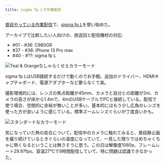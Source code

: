 ```yaml
---
title: sigma fp Lで作業配信
---
```

[普段やっている作業配信](https://www.youtube.com/c/r7kamura)で、[sigma fp L](https://www.amazon.co.jp/dp/B0916G94WV)を使い始めた。

アーカイブで比較したい人向けの、放送回と配信機材の対応:

*   #01 - #36: C980GR
*   #37 - #38: iPhone 13 Pro max
*   #40 - #??: sigma fp L

![](https://lh3.googleusercontent.com/docs/ADP-6oEzvsMRb1knC1UksPCVsuqromCkAPGzleRTdOw_LFlhxgSVMP3d9LE9RS1t5pXbkFHIoxsp_Fz3exVICSFt2NVE0K85QiNtGR11PP54zDmknsm54UH3rl8bflmIZ5xbBE6096gv6lqMNtO0LiswbtMam2Gl__Mcq7blZY1_12bUmg9ATDqTE2uK1rCIGRZ4_66ExZzgPN9RTRscB-QSHPu-cW4eigGMiA4KMvDVuhs2CvQ7N4RfHCYse-MZNceHBPyXD9-ANd6cCZbsjrjW38fSM93hJN_xPKWwtJNa3YbI3Ndx7CJB_b8oR_Qye9GlkLlzCoVLCxj4aNCjVgxno4CEdBmsoUuX02xcrIgSqspdXlp5rm4IH2rOYdB15oBx7hluZvW_K03Z6_Tda7biM1AgBmiFcdeY3ygkalcTbvIYyhA_EQ-YELuNAQ_W_CIoNZ8Yk45HVMlkP80D1BFVG3IYW-1L7RdfF0VSBU5S6znBHGVgq3CyyCjUGMetikQ8Qxgxs9JfKwXQFnJ01U4Qf2mjHPTkFFyVCd_hKl4fNm2dChPfd56aHsf0JGumJM5om5AT4IA5e7476jaVjSWGyBVK4o4IncHVnG2FO44uLULuVZElqKSNgAzxdNShQIZDhahbR2zfsvWyO88CSywZl6cg5j7YZs1-nDvuDOoS8D25rlDXicQPHWO88B_32C7hGQnhipYp10Ps2XvyD-jfcM0OGnwSVBDsbeH9mG-pSxm8IHMExoh5Pfd7qwm80gISwFpoAzsUaOxt3DhfCBKkZh4EZwOJnufNXojKOsFetji6_ZsQ_nxLRaABaMEBz-kYt_uZvqv4RZPNG8Yq4pgUT8_VvOHPb1OJJT9dIU1hZaqniasrkVH6pBCMNh1Ws2bjhYrsTE3a6hWR2s_4_QNmgoIhzD9mWctK3AP7Ghbp27kbLUgeekM2VN8f9sGcHvNw39Civ9Ohcvb1k9mrLWz35W20vpPtFZk5nV7wlF-wVe9dhMH63BqHCWfcJuGsIjfta7RLC3OwPumZNAcBY8VligUCjnIt9SHNiRYP8kHSWbsRZOVp83XkJk1ZfeDvvc-nXP05dlsvHQrtjgtgKYuVAt-6QVbZrOGsoe8wbIzAaD9pphCbazfy8XxJYhbjy9M6MFSzahMlVuf01UbgfwlrM6dxyb6LZH7hhoOxHt04t48Zc2REwYanYxXOzkp8ch994v8Txv1liamDR5YdpGDFCUwRTkw9aDWODv9XZOgFCecOtcMi "Teal & Orangeなしゃらくせえカラーモード")

sigma fp LはUSB接続するだけで動くのでお手軽。追加のドライバー、HDMIキャプチャボード、電源アダプターなど要らなくて楽。

撮影環境的には、レンズの焦点距離が45mm、カメラと自分との距離が2m、カメラの高さが床から1.4mで、4mのUSBケーブルでPCと接続している。配信で使う場合、空間的に余裕が無いことが多い。基本的にはもう少し広角のレンズを使った方が良いように感じている。標準ズームレンズぐらいが丁度良いかも。

![](https://lh3.googleusercontent.com/docs/ADP-6oFcf9DRBa2LnQzeCLTwlfjt4c7JriRvtlRhOaXsMSD2iK7KtRAgUoOXyoKDHo0wrFh38CXe7fF6K8AsU6ayDLn5BUXV8wtfS93QtNqNPsA3W1dgkqh1jj8Cl5-1Rn09cr7lCi-U2dQEF4IHw8Pb0PIKwBCPP2LAC30AqBjomE56IBoLsUy1HTC1zi3vMO5fOvRS4GJNkTjySo6xSCKVEfl7O-p2yZqsuWOy5amDVoSAca6tZKO78VGHwIRL69f1AYulWM2Q8FEvAT9kokTaTgRkA-sx1fIsWGGyNf6YW-Vr07bvvjPNPXwA2PCwdALp1qeC7KSfsk13Kl99g__7LMNVwq-bohFrzcLNFh3dJSvbkinrLV7RbOsf8X8RiBqpw828OH9QihoiAJe7hBovylJcItiD1yLS_hPZuz9DfY6zAmR9jAODZoqY6Pta_eTyUU1X2LiGAlFvnS161zfH0FaGh0UJWXutAImzbsIRNRTSoqO6EQT8REifFm_YF0BQDY_9smk9ZSxxTDA0-KrMg_696w5fAHFPMluOiE8ePSe-qiV7hzqRB5CHlo_PmhzgNzjx-he2ftEw2Ts9ZkVXY9T8bFwLTHvaSr_9vjL6Wwe55WeDZunEho60O3wxM0WJo5IyIH4gAvTV_sleQ7rDeHF7y-PCOHYa6G8aw_2D5gIIyK4xkA8HVvFDYt0ouxt9c8lStexY-Cophh-Sg3I2g3s9xo-Y3-wo0NN-Z5qAhWbW6wLakEr9k_dni_vhFUd8V-kacQnvjaFp38m2_NuvrpBA4UfXkf4YPVnPGXI7aZ3zStnWth085MqHzAY1D8IyX9oAyu99DHfvBJQaRk_B5QTHE2fh3gFFgC8UlVbRGPnA7FVVEtvSrKM7G6Vtf-nuDZOZwhvnjabjDjr7Y5enhm91TQQ7deehgubFK6KPebzlEE646_jSx19Wr6nnVown3wKGnQclb8g2-6KPQQcDuSMFYgPS9Wbj-CDPv2k1FDGVTsTnPMHqyh02enpc2u-LX75bXFrcY-9SjDBRkltxqHV815tWLoLHWVD1A_MqYccVmQoy4ljkYRBsNrM58CN-kZ9fBEAEDnxS_7iJ0R8__5aIY0BHV4UOhr7kK4rJIt8fm_qiFU6wUVdpegoVnI_WnDab2HNQmGewKhZXN0yexR4QB6RsXHebUjY-6H31iDBXYIfjj6pPN45rKcUMT2SLxjwQw1BIV9p3RkPb2LAct579mOsMtVtRk1e8hy0YqlQ46BAE "スタンダードなカラーモード")

気になっていた熱の具合について。配信中のカメラに触れてみると、普段静止画を撮り続けているときぐらいの温度になっていて、一見した限りではめちゃくちゃに熱くなるということは無さそうに思う。この日は解像度1080p、フレームレート29.97fps、室温27℃で9時間配信していて、特に問題は認識できなかった。
